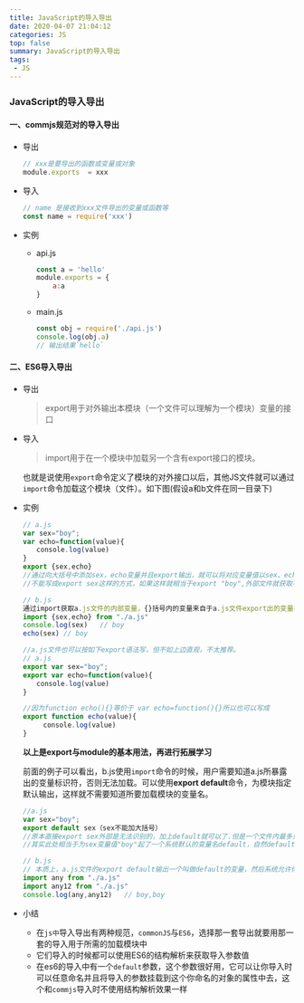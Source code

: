 ```yaml
---
title: JavaScript的导入导出
date: 2020-04-07 21:04:12
categories: JS
top: false
summary: JavaScript的导入导出
tags: 
 - JS
---
```




### JavaScript的导入导出

#### 一、commjs规范对的导入导出

* 导出

  ```js
  // xxx是要导出的函数或变量或对象
  module.exports  = xxx
  ```

* 导入

  ```js
  // name 是接收到xxx文件导出的变量或函数等
  const name = require('xxx')
  ```

* 实例

  * api.js

    ```js
    const a = 'hello'
    module.exports = {
        a:a
    }
    ```

  * main.js

    ```js
    const obj = require('./api.js')
    console.log(obj.a)
    // 输出结果`hello`
    ```

#### 二、ES6导入导出

* 导出

  > export用于对外输出本模块（一个文件可以理解为一个模块）变量的接口

* 导入

  >import用于在一个模块中加载另一个含有export接口的模块。

  也就是说使用`export`命令定义了模块的对外接口以后，其他JS文件就可以通过`import`命令加载这个模块（文件）。如下图(假设a和b文件在同一目录下)

* 实例

  ```js
  // a.js
  var sex="boy";
  var echo=function(value){
  　　console.log(value)
  }
  export {sex,echo}  
  //通过向大括号中添加sex，echo变量并且export输出，就可以将对应变量值以sex、echo变量标识符形式暴露给其他文件而被读取到
  //不能写成export sex这样的方式，如果这样就相当于export "boy",外部文件就获取不到该文件的内部变量sex的值，因为没有对外输出变量接口,只是输出的字符串。
  
  // b.js
  通过import获取a.js文件的内部变量，{}括号内的变量来自于a.js文件export出的变量标识符。
  import {sex,echo} from "./a.js" 
  console.log(sex)   // boy
  echo(sex) // boy
  
  //a.js文件也可以按如下export语法写，但不如上边直观，不太推荐。
  // a.js
  export var sex="boy";
  export var echo=function(value){
  　　console.log(value)
  }
  
  //因为function echo(){}等价于 var echo=function(){}所以也可以写成
  export function echo(value){
  　　　console.log(value)
  }
  
  ```

  **以上是export与module的基本用法，再进行拓展学习** 

  前面的例子可以看出，b.js使用`import`命令的时候，用户需要知道a.js所暴露出的变量标识符，否则无法加载。可以使用**export default**命令，为模块指定默认输出，这样就不需要知道所要加载模块的变量名。 

  ```js
  //a.js
  var sex="boy";
  export default sex（sex不能加大括号）
  //原本直接export sex外部是无法识别的，加上default就可以了.但是一个文件内最多只能有一个export default。
  //其实此处相当于为sex变量值"boy"起了一个系统默认的变量名default，自然default只能有一个值，所以一个文件内不能有多个export default。
  
  // b.js
  // 本质上，a.js文件的export default输出一个叫做default的变量，然后系统允许你为它取任意名字。所以可以为import的模块起任何变量名，且不需要用大括号包含
  import any from "./a.js"
  import any12 from "./a.js" 
  console.log(any,any12)   // boy,boy
  ```

  

  

  

  

* 小结

  * 在`js中`导入导出有两种规范，`commonJS`与`ES6`，选择那一套导出就要用那一套的导入用于所需的加载模块中
  * 它们导入的时候都可以使用ES6的结构解析来获取导入参数值
  * 在es6的导入中有一个`default`参数，这个参数很好用，它可以让你导入时可以任意命名并且将导入的参数挂载到这个你命名的对象的属性中去，这个和`commjs`导入时不使用结构解析效果一样